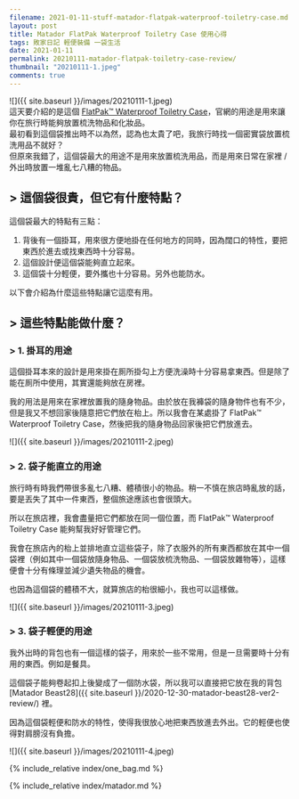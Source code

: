 ```yaml
---
filename: 2021-01-11-stuff-matador-flatpak-waterproof-toiletry-case.md
layout: post
title: Matador FlatPak Waterproof Toiletry Case 使用心得
tags: 敗家日記 輕便裝備 一袋生活
date: 2021-01-11
permalink: 20210111-matador-flatpak-toiletry-case-review/
thumbnail: "20210111-1.jpeg"
comments: true
---
```


![]({{ site.baseurl }}/images/20210111-1.jpeg)  
這天要介紹的是這個 [FlatPak™ Waterproof Toiletry Case](https://matadorup.com/collections/matador-products/products/flatpak-toiletry-case?variant=18354754224241)，官網的用途是用來讓你在旅行時能夠放置梳洗物品和化妝品。  
最初看到這個袋推出時不以為然，認為也太貴了吧，我旅行時找一個密實袋放置梳洗用品不就好？  
但原來我錯了，這個袋最大的用途不是用來放置梳洗用品，而是用來日常在家裡 / 外出時放置一堆亂七八糟的物品。

## > 這個袋很貴，但它有什麼特點？

這個袋最大的特點有三點：

1. 背後有一個掛耳，用來很方便地掛在任何地方的同時，因為闊口的特性，要把東西於進去或找東西時十分容易。
2. 這個設計便這個袋能夠直立起來。
3. 這個袋十分輕便，要外攜也十分容易。另外也能防水。

以下會介紹為什麼這些特點讓它這麼有用。

## > 這些特點能做什麼？

### > 1. 掛耳的用途

這個掛耳本來的設計是用來掛在厠所掛勾上方便洗澡時十分容易拿東西。但是除了能在厠所中使用，其實還能夠放在房裡。

我的用法是用來在家裡放置我的隨身物品。由於放在我褲袋的隨身物件也有不少，但是我又不想回家後隨意把它們放在枱上。所以我會在某處掛了 FlatPak™ Waterproof Toiletry Case，然後把我的隨身物品回家後把它們放進去。

![]({{ site.baseurl }}/images/20210111-2.jpeg)

### > 2. 袋子能直立的用途

旅行時有時我們帶很多亂七八糟、體積很小的物品。稍一不慎在旅店時亂放的話，要是丟失了其中一件東西，整個旅途應該也會很頭大。

所以在旅店裡，我會盡量把它們都放在同一個位置，而 FlatPak™ Waterproof Toiletry Case 能夠幫我好好管理它們。

我會在旅店內的枱上並排地直立這些袋子，除了衣服外的所有東西都放在其中一個袋裡（例如其中一個袋放隨身物品、一個袋放梳洗物品、一個袋放雜物等），這樣便會十分有條理並減少遺失物品的機會。

也因為這個袋的體積不大，就算旅店的枱很細小，我也可以這樣做。

![]({{ site.baseurl }}/images/20210111-3.jpeg)

### > 3. 袋子輕便的用途

我外出時的背包也有一個這樣的袋子，用來於一些不常用，但是一旦需要時十分有用的東西。例如是餐具。

這個袋子能夠卷起扣上後變成了一個防水袋，所以我可以直接把它放在我的背包 [Matador Beast28]({{ site.baseurl }}/2020-12-30-matador-beast28-ver2-review/) 裡。

因為這個袋輕便和防水的特性，使得我很放心地把東西放進去外出。它的輕便也使得對肩膀沒有負擔。

![]({{ site.baseurl }}/images/20210111-4.jpeg)

{% include_relative index/one_bag.md %}

{% include_relative index/matador.md %}


